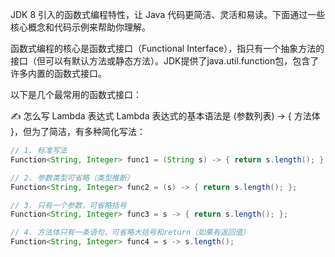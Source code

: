 
JDK 8 引入的函数式编程特性，让 Java 代码更简洁、灵活和易读。下面通过一些核心概念和代码示例来帮助你理解。


函数式编程的核心是函数式接口（Functional Interface），指只有一个抽象方法的接口（但可以有默认方法或静态方法）。JDK提供了java.util.function包，包含了许多内置的函数式接口。

以下是几个最常用的函数式接口：


✍️ 怎么写 Lambda 表达式
Lambda 表达式的基本语法是 (参数列表) -> { 方法体 }，但为了简洁，有多种简化写法：

```java
// 1. 标准写法
Function<String, Integer> func1 = (String s) -> { return s.length(); };

// 2. 参数类型可省略（类型推断）
Function<String, Integer> func2 = (s) -> { return s.length(); };

// 3. 只有一个参数，可省略括号
Function<String, Integer> func3 = s -> { return s.length(); };

// 4. 方法体只有一条语句，可省略大括号和return（如果有返回值）
Function<String, Integer> func4 = s -> s.length();

```

